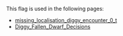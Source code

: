 This flag is used in the following pages:
 - [missing_localisation_diggy_encounter_0_t](../events/missing_localisation_diggy_encounter_0_t.md)
 - [Diggy_Fallen_Dwarf_Decisions](../decisions/Diggy_Fallen_Dwarf_Decisions.md)
